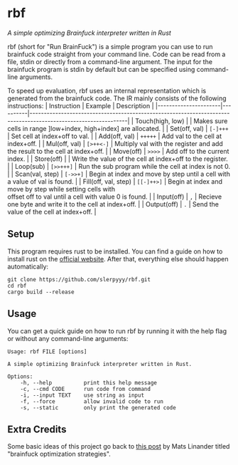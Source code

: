 # rbf
*A simple optimizing Brainfuck interpreter written in Rust*

rbf (short for "Run BrainFuck") is a simple program you can use to run brainfuck code straight from your command line. Code can be read from a file, stdin or directly from a command-line argument. The input for the brainfuck program is stdin by default but can be specified using command-line arguments.

To speed up evaluation, rbf uses an internal representation which is generated from the brainfuck code. The IR mainly consists of the following instructions:
| Instruction | Example | Description |
|----------------------|----------|----------------------------------------------------------------------------------------------------------------|
| Touch(high, low) | | Makes sure cells in range ]low+index, high+index] are allocated. |
| Set(off, val) | `[-]+++` | Set cell at index+off to val. |
| Add(off, val) | `+++++` | Add val to the cell at index+off. |
| Mul(off, val) | `[>++<-]` | Multiply val with the register and add the result to the cell at index+off. |
| Move(off) | `>>>>` | Add off to the current index. |
| Store(off) | | Write the value of the cell at index+off to the register. |
| Loop(sub) | `[>>+++]` | Run the sub program while the cell at index is not 0. |
| Scan(val, step) | `[->>+]` | Begin at index and move by step until a cell with a value of val is found. |
| Fill(off, val, step) | `[[-]++>]` | Begin at index and move by step while setting cells with<br>offset off to val until a cell with value 0 is found. |
| Input(off) | `,` | Recieve one byte and write it to the cell at index+off. |
| Output(off) | `.` | Send the value of the cell at index+off. |

## Setup

This program requires rust to be installed. You can find a guide on how to install rust on the [official website](https://www.rust-lang.org/learn/get-started). After that, everything else should happen automatically:

```
git clone https://github.com/slerpyyy/rbf.git
cd rbf
cargo build --release
```

## Usage

You can get a quick guide on how to run rbf by running it with the help flag or without any command-line arguments:

```
Usage: rbf FILE [options]

A simple optimizing Brainfuck interpreter written in Rust.

Options:
    -h, --help          print this help message
    -c, --cmd CODE      run code from command
    -i, --input TEXT    use string as input
    -f, --force         allow invalid code to run
    -s, --static        only print the generated code
```

## Extra Credits

Some basic ideas of this project go back to [this post](http://calmerthanyouare.org/2015/01/07/optimizing-brainfuck.html) by Mats Linander titled "brainfuck optimization strategies".
